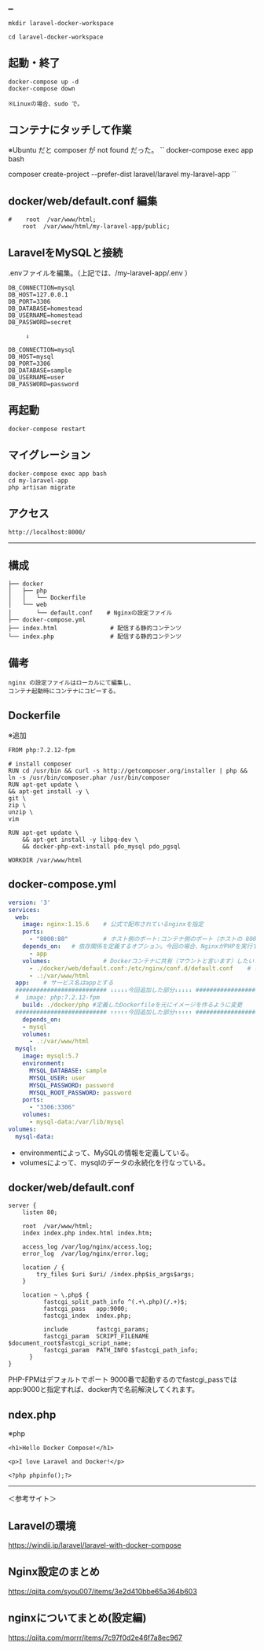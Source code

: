 ## _
```
mkdir laravel-docker-workspace

cd laravel-docker-workspace
```

## 起動・終了
```
docker-compose up -d
docker-compose down

※Linuxの場合、sudo で。
```

## コンテナにタッチして作業
※Ubuntu だと composer が not found だった。
``
docker-compose exec app bash

composer create-project --prefer-dist laravel/laravel my-laravel-app
``

## docker/web/default.conf 編集
```
#    root  /var/www/html;
    root  /var/www/html/my-laravel-app/public;
```

## LaravelをMySQLと接続
.envファイルを編集。（上記では、/my-laravel-app/.env ）
```
DB_CONNECTION=mysql
DB_HOST=127.0.0.1
DB_PORT=3306
DB_DATABASE=homestead
DB_USERNAME=homestead
DB_PASSWORD=secret

     ↓

DB_CONNECTION=mysql
DB_HOST=mysql
DB_PORT=3306
DB_DATABASE=sample
DB_USERNAME=user
DB_PASSWORD=password
```

## 再起動
```
docker-compose restart
```

## マイグレーション
```
docker-compose exec app bash
cd my-laravel-app
php artisan migrate
```


## アクセス
```
http://localhost:8000/
```

____________________________________________________________________________________________________________________________________
## 構成
```
├── docker
│   ├── php
│   │   └── Dockerfile
│   └── web
│       └── default.conf    # Nginxの設定ファイル
├── docker-compose.yml
├── index.html               # 配信する静的コンテンツ
└── index.php                # 配信する静的コンテンツ
```

## 備考
```
nginx の設定ファイルはローカルにて編集し、
コンテナ起動時にコンテナにコピーする。
```

## Dockerfile
※追加
```
FROM php:7.2.12-fpm

# install composer
RUN cd /usr/bin && curl -s http://getcomposer.org/installer | php && ln -s /usr/bin/composer.phar /usr/bin/composer
RUN apt-get update \
&& apt-get install -y \
git \
zip \
unzip \
vim

RUN apt-get update \
    && apt-get install -y libpq-dev \
    && docker-php-ext-install pdo_mysql pdo_pgsql

WORKDIR /var/www/html
```

## docker-compose.yml 
```yml
version: '3'
services:
  web:
    image: nginx:1.15.6    # 公式で配布されているnginxを指定
    ports:
      - "8000:80"          # ホスト側のポート:コンテナ側のポート（ホストの 8000 を、コンテナの 80 にリダイレクト）
    depends_on:   # 依存関係を定義するオプション。今回の場合、NginxがPHPを実行するため、NginxがPHPに依存。
      - app
    volumes:               # Dockerコンテナに共有（マウントと言います）したいファイル群を指定
      - ./docker/web/default.conf:/etc/nginx/conf.d/default.conf    # ホスト側のパス:コンテナ側のパス　
      - .:/var/www/html
  app:    # サービス名はappとする
  ########################## ↓↓↓↓↓今回追加した部分↓↓↓↓↓ #################################
  #  image: php:7.2.12-fpm
    build: ./docker/php #定義したDockerfileを元にイメージを作るように変更
  ########################## ↑↑↑↑↑今回追加した部分↑↑↑↑↑ #################################
    depends_on:
    - mysql
    volumes:
      - .:/var/www/html
  mysql:
    image: mysql:5.7
    environment:
      MYSQL_DATABASE: sample
      MYSQL_USER: user
      MYSQL_PASSWORD: password
      MYSQL_ROOT_PASSWORD: password
    ports:
      - "3306:3306"
    volumes:
      - mysql-data:/var/lib/mysql
volumes:
  mysql-data:
```
 * environmentによって、MySQLの情報を定義している。
 * volumesによって、mysqlのデータの永続化を行なっている。

## docker/web/default.conf
```
server {
    listen 80;

    root  /var/www/html;
    index index.php index.html index.htm;

    access_log /var/log/nginx/access.log;
    error_log  /var/log/nginx/error.log;

    location / {
        try_files $uri $uri/ /index.php$is_args$args;
    }

    location ~ \.php$ {
          fastcgi_split_path_info ^(.+\.php)(/.+)$;
          fastcgi_pass   app:9000;
          fastcgi_index  index.php;

          include        fastcgi_params;
          fastcgi_param  SCRIPT_FILENAME $document_root$fastcgi_script_name;
          fastcgi_param  PATH_INFO $fastcgi_path_info;
      }
}
```
PHP-FPMはデフォルトでポート 9000番で起動するのでfastcgi_passではapp:9000と指定すれば、docker内で名前解決してくれます。


## ndex.php
※php
```
<h1>Hello Docker Compose!</h1>

<p>I love Laravel and Docker!</p>

<?php phpinfo();?>
```
____________________________
＜参考サイト＞
## Laravelの環境
https://windii.jp/laravel/laravel-with-docker-compose


## Nginx設定のまとめ
https://qiita.com/syou007/items/3e2d410bbe65a364b603


## nginxについてまとめ(設定編)
https://qiita.com/morrr/items/7c97f0d2e46f7a8ec967
